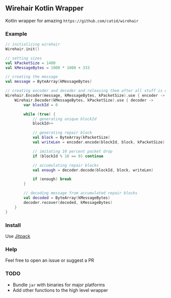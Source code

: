 ## Wirehair Kotlin Wrapper

Kotlin wrapper for amazing `https://github.com/catid/wirehair`

### Example
```kotlin
// initializing wirehair
Wirehair.init()

// setting sizes
val kPacketSize = 1400
val kMessageBytes = 1000 * 1000 + 333

// creating the message
val message = ByteArray(kMessageBytes)

// creating encoder and decoder and releasing them after all stuff is done
Wirehair.Encoder(message, kMessageBytes, kPacketSize).use { encoder ->
    Wirehair.Decoder(kMessageBytes, kPacketSize).use { decoder ->
        var blockId = 0

        while (true) {
            // generating unique blockId
            blockId++

            // generating repair block
            val block = ByteArray(kPacketSize)
            val writeLen = encoder.encode(blockId, block, kPacketSize)

            // imitating 10 percent packet drop
            if (blockId % 10 == 0) continue

            // accumulating repair blocks
            val enough = decoder.decode(blockId, block, writeLen)

            if (enough) break
        }

        // decoding message from accumulated repair blocks
        val decoded = ByteArray(kMessageBytes)
        decoder.recover(decoded, kMessageBytes)
    }
}
```

### Install
Use [Jitpack](https://jitpack.io/)

### Help
Feel free to open an issue or suggest a PR

### TODO
* Bundle `jar` with binaries for major platforms
* Add other functions to the high level wrapper
